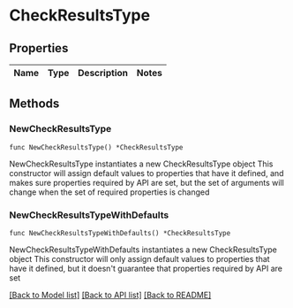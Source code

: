 # CheckResultsType

## Properties

Name | Type | Description | Notes
------------ | ------------- | ------------- | -------------

## Methods

### NewCheckResultsType

`func NewCheckResultsType() *CheckResultsType`

NewCheckResultsType instantiates a new CheckResultsType object
This constructor will assign default values to properties that have it defined,
and makes sure properties required by API are set, but the set of arguments
will change when the set of required properties is changed

### NewCheckResultsTypeWithDefaults

`func NewCheckResultsTypeWithDefaults() *CheckResultsType`

NewCheckResultsTypeWithDefaults instantiates a new CheckResultsType object
This constructor will only assign default values to properties that have it defined,
but it doesn't guarantee that properties required by API are set


[[Back to Model list]](../README.md#documentation-for-models) [[Back to API list]](../README.md#documentation-for-api-endpoints) [[Back to README]](../README.md)


